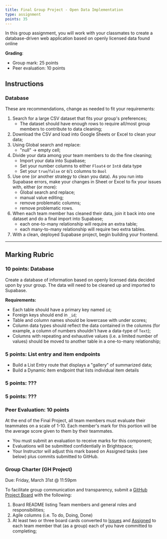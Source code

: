 ```yaml
---
title: Final Group Project - Open Data Implementation
type: assignment
points: 35
---
```


In this group assignment, you will work with your classmates to create a database-driven web application based on openly licensed data found online

**Grading**:
- Group mark: 25 points
- Peer evaluation: 10 points

## Instructions
### Database
These are recommendations, change as needed to fit your requirements:
1. Search for a large CSV dataset that fits your group's preferences;
    - The dataset should have enough rows to require all/most group members to contribute to data cleaning;
2. Download the CSV and load into Google Sheets or Excel to clean your data;
3. Using Global search and replace:
    - "null" &rarr; empty cell;
4. Divide your data among your team members to do the fine cleaning;
    - Import your data into Supabase;
    - Set your number columns to either `Float4` or `Int8` data type
    - Set your `true`/`false` or `0`/`1` columns to `Bool`
5. Use one (or another strategy to clean you data). As you run into Supabase errors, make your changes in Sheet or Excel to fix your issues with, either (or more):
    - Global search and replace;
    - manual value editing;
    - remove problematic columns;
    - remove problematic rows.
6. When each team member has cleaned their data, join it back into one dataset and do a final import into Supabase;
    - each one-to-many relationship will require an extra table;
    - each many-to-many relationship will require two extra tables.
7. With a clean, deployed Supabase project, begin building your frontend. 

---

## Marking Rubric
### 10 points: Database
Create a database of information based on openly licensed data decided upon by your group. The data will need to be cleaned up and imported to Supabase.

**Requirements:**
- Each table should have a primary key named `id`;
- Foreign keys should end in `_id`;
- Table and column names should be lowercase with under scores;
- Column data types should reflect the data contained in the columns (for example, a column of numbers shouldn't have a data-type of `Text`);
- Columns with repeating and exhaustive values (i.e. a limited number of values) should be moved to another table in a one-to-many relationship;

### 5 points: List entry and item endpoints
- Build a List Entry route that displays a "gallery" of summarized data;
- Build a Dynamic item endpoint that lists individual item details

### 5 points: ???

### 5 points: ???

### Peer Evaluation: 10 points
At the end of the Final Project, all team members must evaluate their teammates on a scale of 1-10. Each member's mark for this portion will be the average score given to them by their teammates.
- You must submit an evaluation to receive marks for this component;
- Evaluations will be submitted confidentially in Brightspace;
- Your Instructor will adjust this mark based on Assigned tasks (see below) plus commits submitted to GitHub.

### Group Charter (GH Project)
Due: Friday, March 31st @ 11:59pm

To facilitate group communication and transparency, submit a [GitHub Project Board](https://github.com/features/issues) with the following:
1. Board README listing Team members and general roles and responsibilities;
2. Agile columns (i.e. To do, Doing, Done)
3. At least two or three board cards converted to [Issues](https://docs.github.com/en/issues/tracking-your-work-with-issues/about-issues) and [Assigned](https://docs.github.com/en/issues/tracking-your-work-with-issues/assigning-issues-and-pull-requests-to-other-github-users) to each team member that (as a group) each of you have committed to completing;